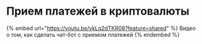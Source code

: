# Прием платежей в криптовалюты



{% embed url="https://youtu.be/ykLq2dTKR08?feature=shared" %}
Видео о том,  как сделать чат-бот с приемом платежей
{% endembed %}
